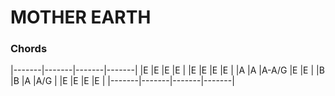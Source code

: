 ---
---
MOTHER EARTH
============

### Chords ###

|-------|-------|-------|-------|
|E      |E      |E      |E      |
|E      |E      |E      |E      |
|A      |A      |A-A/G  |E      |E      |
|B      |B      |A      |A/G    |
|E      |E      |E      |E      |
|-------|-------|-------|-------|
